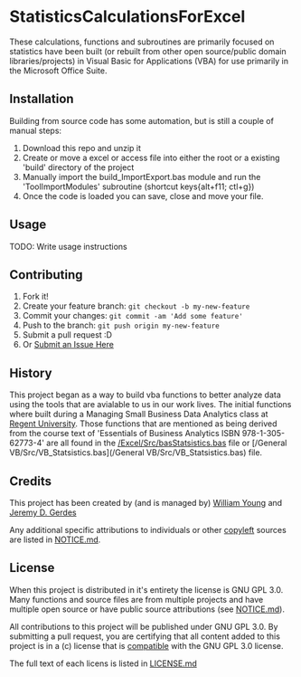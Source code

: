 # StatisticsCalculationsForExcel

These calculations, functions and subroutines are primarily focused on statistics have been built (or rebuilt from other open source/public domain libraries/projects) in Visual Basic for Applications (VBA) for use primarily in the Microsoft Office Suite. 

## Installation

Building from source code has some automation, but is still a couple of manual steps:

1. Download this repo and unzip it
2. Create or move a excel or access file into either the root or a existing 'build' directory of the project
3. Manually import the build_ImportExport.bas module and run the 'ToolImportModules' subroutine (shortcut keys{alt+f11; ctl+g})
4. Once the code is loaded you can save, close and move your file.

## Usage

TODO: Write usage instructions

## Contributing

1. Fork it!
2. Create your feature branch: `git checkout -b my-new-feature`
3. Commit your changes: `git commit -am 'Add some feature'`
4. Push to the branch: `git push origin my-new-feature`
5. Submit a pull request :D
6. Or [Submit an Issue Here](https://github.com/Temtesb/StatisticsCalculationsForExcel/issues/new)

## History

This project began as a way to build vba functions to better analyze data using the tools that are avialable to us in our work lives. The initial functions where built during a Managing Small Business Data Analytics class at [Regent University](www.regent.edu/). Those functions that are mentioned as being derived from the course text of 'Essentials of Business Analytics ISBN 978-1-305-62773-4' are all found in the [/Excel/Src/basStatsistics.bas](Excel/src/basStatistics.bas) file or [/General VB/Src/VB_Statsistics.bas](/General VB/Src/VB_Statsistics.bas) file.

## Credits

This project has been created by (and is managed by) [William Young](mailto:wmyoung708@gmail.com) and [Jeremy D. Gerdes](mailto:jeremy.gerdes@navy.mil) 

Any additional specific attributions to individuals or other [copyleft](https://copyleft.org/) sources are listed in [NOTICE.md](NOTICE.md).

## License

When this project is distributed in it's entirety the license is GNU GPL 3.0.  Many functions and source files are from multiple projects and have multiple open source or have public source attributions (see [NOTICE.md](NOTICE.md)).

All contributions to this project will be published under GNU GPL 3.0. By submitting a pull request, you are certifying that all content added to this project is in a (c) license that is [compatible](https://www.gnu.org/licenses/license-list.en.html#GPLCompatibleLicenses) with the GNU GPL 3.0 license.

The full text of each licens is listed in [LICENSE.md](LICENSE.md)
